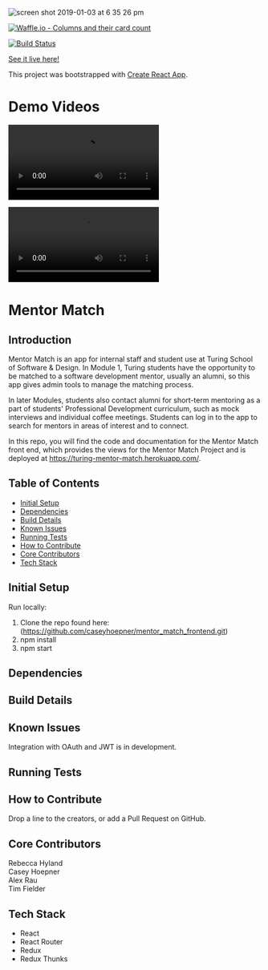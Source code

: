 ![screen shot 2019-01-03 at 6 35 26 pm](https://user-images.githubusercontent.com/39714935/50670098-6bcad500-0f86-11e9-862e-457c5a122a1d.png)

[![Waffle.io - Columns and their card count](https://badge.waffle.io/BeccaHyland/mentor_match_api.svg?columns=all)](https://waffle.io/BeccaHyland/mentor_match_api)

[![Build Status](https://travis-ci.org/caseyhoepner/mentor_match_frontend.svg?branch=master)](https://travis-ci.org/caseyhoepner/mentor_match_frontend)

[See it live here!](https://turing-mentor-match.herokuapp.com/)

This project was bootstrapped with [Create React App](https://github.com/facebook/create-react-app).

# Demo Videos

![alt tag](https://github.com/caseyhoepner/mentor_match_frontend/blob/add-videos/src/utils/assets/MMAdminVideo.mov "Demo of Admin functionality")

![alt tag](https://github.com/caseyhoepner/mentor_match_frontend/blob/add-videos/src/utils/assets/MMMentorVideo.mov "Demo of Mentor functionality")

# Mentor Match

## Introduction
  Mentor Match is an app for internal staff and student use at Turing School of Software & Design. In Module 1, Turing students have the opportunity to be matched to a software development mentor, usually an alumni, so this app gives admin tools to manage the matching process.

 In later Modules, students also contact alumni for short-term mentoring as a part of students' Professional Development curriculum, such as mock interviews and individual coffee meetings. Students can log in to the app to search for mentors in areas of interest and to connect.

In this repo, you will find the code and documentation for the Mentor Match front end, which provides the views for the Mentor Match Project and is deployed at https://turing-mentor-match.herokuapp.com/.

## Table of Contents
* [Initial Setup](#initial-setup)
* [Dependencies](#dependencies)
* [Build Details](#build-details)
* [Known Issues](#known-issues)
* [Running Tests](#running-tests)
* [How to Contribute](#how-to-contribute)
* [Core Contributors](#core-contributors)
* [Tech Stack](#tech-stack)

## <a name="initial-setup"></a>Initial Setup
Run locally:
1. Clone the repo found here: (https://github.com/caseyhoepner/mentor_match_frontend.git)
2. npm install
3. npm start

## <a name="dependencies"></a>Dependencies

## <a name="build-details"></a>Build Details

## <a name="known-issues"></a>Known Issues
Integration with OAuth and JWT is in development.

## <a name="running-tests"></a>Running Tests

## <a name="how-to-contribute"></a>How to Contribute
Drop a line to the creators, or add a Pull Request on GitHub.

## <a name="core-contributors"></a>Core Contributors
Rebecca Hyland<br>
Casey Hoepner<br>
Alex Rau<br>
Tim Fielder

## <a name="tech-stack"></a>Tech Stack
* React
* React Router
* Redux
* Redux Thunks
